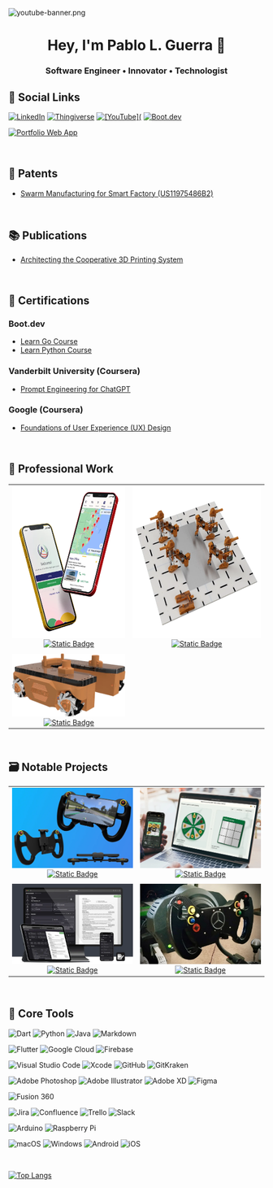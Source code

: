 ![youtube-banner.png](https://i.postimg.cc/kMzjmXJT/youtube-banner.png)
<h1 align="center"> Hey, I'm Pablo L. Guerra 👋</h1>
<h3 align="center">Software Engineer • Innovator • Technologist</h3>

## 🔗 Social Links

[![LinkedIn](https://img.shields.io/badge/linkedin-black?style=for-the-badge&color=0A66C2&logo=linkedin&logoColor=white)](https://www.linkedin.com/in/plguerra/)
[![Thingiverse](https://img.shields.io/badge/Thingiverse-black?style=for-the-badge&logo=Thingiverse&logoColor=white&color=248BFB)](https://www.thingiverse.com/plg_designs/designs)
[![[YouTube](](https://img.shields.io/badge/YouTube-FF0000?style=for-the-badge&logo=youtube&logoColor=white)](https://www.youtube.com/channel/UCZAKxkFJTWWuE6wdDCH-xyw)
[![Boot.dev](https://img.shields.io/badge/Boot.dev-black?style=for-the-badge&color=272539)](https://www.boot.dev/u/plguerra)

[![Portfolio Web App](https://img.shields.io/badge/Portfolio%20Web%20App-black?style=for-the-badge&color=3c5c41)](https://plguerradesigns.github.io/portfolio/)

<br />

## 📑 Patents

- [Swarm Manufacturing for Smart Factory (US11975486B2)](https://image-ppubs.uspto.gov/dirsearch-public/print/downloadPdf/11975486)

<br />

## 📚 Publications

- [Architecting the Cooperative 3D Printing System](https://www.researchgate.net/publication/341651995_Architecting_the_Cooperative_3D_Printing_System)

<br />

## 📜 Certifications

### Boot.dev
- [Learn Go Course](https://www.boot.dev/certificate/plguerra/3b39d0f6-f944-4f1b-832d-a1daba32eda4)
- [Learn Python Course](https://www.boot.dev/certificate/plguerra/f9a25dfb-3e00-4727-ac78-36de82315355)

### Vanderbilt University (Coursera)
- [Prompt Engineering for ChatGPT](https://www.coursera.org/account/accomplishments/verify/ENULN3R2D2JW)

### Google (Coursera)
- [Foundations of User Experience (UX) Design](https://www.coursera.org/account/accomplishments/verify/R4MV0TDWNC34)


<br />

## 💼 Professional Work

|    |    |
|:--:|:--:|
| [<img src="https://raw.githubusercontent.com/PLGuerraDesigns/portfolio/master/assets/images/professional/atlantic_insurance/thumbnail.webp" height="300"> <br /><img alt="Static Badge" src="https://img.shields.io/badge/Atlantic_Insurance_Co._Ltd.-Contract_Software_Engineer-02569B">](https://plguerradesigns.github.io/portfolio/#/home/professional-experiences/details/atlantic-insurance-company-ltd._contract-software-engineer) | [<img src="https://raw.githubusercontent.com/PLGuerraDesigns/portfolio/master/assets/images/professional/ambots/thumbnail.webp" height="300"> <br /><img alt="Static Badge" src="https://img.shields.io/badge/AMBOTS_Inc.-Lead_Robotics_Engineer-02569B">](https://plguerradesigns.github.io/portfolio/#/home/professional-experiences/details/ambots-inc._lead-robotics-engineer) |
|    |    |
| [<img src="https://raw.githubusercontent.com/PLGuerraDesigns/portfolio/master/assets/images/professional/am3_lab/thumbnail.webp" width="300"> <br /><img alt="Static Badge" src="https://img.shields.io/badge/AM3_Lab-Graduate_Research_Assistant-02569B">](https://plguerradesigns.github.io/portfolio/#/home/professional-experiences/details/university-of-arkansas-(am3-lab)_graduate-research-assistant) |    |

<br />

## 🗃️ Notable Projects

|    |    |
|:--:|:--:|
| [<img src="https://raw.githubusercontent.com/PLGuerraDesigns/portfolio/master/assets/images/personal/mobile_sim_wheel/thumbnail.webp" width="300"> <br /><img alt="Static Badge" src="https://img.shields.io/badge/3D_Printing-AMG_GT3_Inspired_Mobile_Sim_Wheel-FFD700">](https://plguerradesigns.github.io/portfolio/#/home/personal-projects/details/mobile-sim-wheel) | [<img src="https://raw.githubusercontent.com/PLGuerraDesigns/portfolio/master/assets/images/personal/swe_632_lottery/thumbnail.webp" width="300"> <br /><img alt="Static Badge" src="https://img.shields.io/badge/Web_App-SWE_632_Lottery-02569B">](https://plguerradesigns.github.io/portfolio/#/home/personal-projects/details/swe-632-lottery) |
|    |    |
| [<img src="https://raw.githubusercontent.com/PLGuerraDesigns/portfolio/master/assets/images/personal/flutter_resume_builder/thumbnail.webp" width="300"> <br /><img alt="Static Badge" src="https://img.shields.io/badge/Web_App-Flutter_Resume_Builder-02569B">](https://plguerradesigns.github.io/portfolio/#/home/personal-projects/details/flutter-resume-builder) | [<img src="https://raw.githubusercontent.com/PLGuerraDesigns/portfolio/master/assets/images/personal/amg_gt3_wheel/thumbnail.webp" width="300"> <br /><img alt="Static Badge" src="https://img.shields.io/badge/3D_Printing-AMG_GT3_Wheel_Kit-FFD700">](https://plguerradesigns.github.io/portfolio/#/home/personal-projects/details/amg-gt3-wheel) |

<br />

## 🧰 Core Tools

![Dart](https://img.shields.io/badge/Dart-black?style=for-the-badge&color=0175C2&logo=dart&logoColor=white)
![Python](https://img.shields.io/badge/Python-black?style=for-the-badge&color=3776AB&logo=python&logoColor=white)
![Java](https://img.shields.io/badge/Java-black?style=for-the-badge&logo=java)
![Markdown](https://img.shields.io/badge/Markdown-black?style=for-the-badge&logo=markdown)

![Flutter](https://img.shields.io/badge/Flutter-black?style=for-the-badge&color=02569B&logo=flutter&logoColor=white)
![Google Cloud](https://img.shields.io/badge/Google%20Cloud-black?style=for-the-badge&color=4285F4&logo=GoogleCloud&logoColor=white)
![Firebase](https://img.shields.io/badge/Firebase-black?style=for-the-badge&color=FFCA28&logo=Firebase&logoColor=black)

![Visual Studio Code](https://img.shields.io/badge/Visual%20Studio%20Code-black?style=for-the-badge&color=007ACC&logo=VisualStudioCode&logoColor=white)
![Xcode](https://img.shields.io/badge/Xcode-black?style=for-the-badge&color=147EFB&logo=Xcode&logoColor=white)
![GitHub](https://img.shields.io/badge/GitHub-black?style=for-the-badge&color=181717&logo=GitHub&logoColor=white)
![GitKraken](https://img.shields.io/badge/GitKraken-black?style=for-the-badge&color=179287&logo=GitKraken&logoColor=white)

![Adobe Photoshop](https://img.shields.io/badge/Adobe%20Photoshop-black?style=for-the-badge&color=31A8FF&logo=AdobePhotoshop&logoColor=white)
![Adobe Illustrator](https://img.shields.io/badge/Adobe%20Illustrator-black?style=for-the-badge&color=FF9A00&logo=AdobeIllustrator&logoColor=white)
![Adobe XD](https://img.shields.io/badge/Adobe%20XD-black?style=for-the-badge&color=FF61F6&logo=AdobeXD&logoColor=white)
![Figma](https://img.shields.io/badge/Figma-black?style=for-the-badge&color=F24E1E&logo=figma&logoColor=white)

![Fusion 360](https://img.shields.io/badge/Autodesk%20Fusion%20360-black?style=for-the-badge&color=000000&logo=autodesk&logoColor=white)

![Jira](https://img.shields.io/badge/Jira-black?style=for-the-badge&color=0052CC&logo=Jira&logoColor=white)
![Confluence](https://img.shields.io/badge/Confluence-black?style=for-the-badge&color=172B4D&logo=Confluence&logoColor=white)
![Trello](https://img.shields.io/badge/Trello-black?style=for-the-badge&color=0052CC&logo=Trello&logoColor=white)
![Slack](https://img.shields.io/badge/Slack-black?style=for-the-badge&color=4A154B&logo=Slack&logoColor=white)

![Arduino](https://img.shields.io/badge/Arduino-black?style=for-the-badge&color=00979D&logo=Arduino&logoColor=white)
![Raspberry Pi](https://img.shields.io/badge/Raspberry%20Pi-black?style=for-the-badge&color=A22846&logo=RaspberryPi&logoColor=white)

![macOS](https://img.shields.io/badge/macOS-black?style=for-the-badge&color=000000&logo=Apple&logoColor=white)
![Windows](https://img.shields.io/badge/Windows-black?style=for-the-badge&color=0078D6&logo=Windows&logoColor=white)
![Android](https://img.shields.io/badge/Android-black?style=for-the-badge&color=3DDC84&logo=Android&logoColor=white)
![iOS](https://img.shields.io/badge/iOS-black?style=for-the-badge&color=000000&logo=Apple&logoColor=white)

<br />

[![Top Langs](https://github-readme-stats.vercel.app/api/top-langs/?username=plguerradesigns&layout=compact&theme=radical)](https://github.com/plguerradesigns/github-readme-stats)
